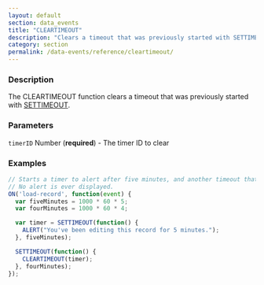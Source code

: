 ```yaml
---
layout: default
section: data_events
title: "CLEARTIMEOUT"
description: "Clears a timeout that was previously started with SETTIMEOUT"
category: section
permalink: /data-events/reference/cleartimeout/
---
```


### Description

The CLEARTIMEOUT function clears a timeout that was previously started with [SETTIMEOUT](/data-events/reference/settimeout/).

### Parameters

`timerID` Number (__required__) - The timer ID to clear

### Examples

```js
// Starts a timer to alert after five minutes, and another timeout that clears the first one after four minutes.
// No alert is ever displayed.
ON('load-record', function(event) {
  var fiveMinutes = 1000 * 60 * 5;
  var fourMinutes = 1000 * 60 * 4;

  var timer = SETTIMEOUT(function() {
    ALERT("You've been editing this record for 5 minutes.");
  }, fiveMinutes);

  SETTIMEOUT(function() {
    CLEARTIMEOUT(timer);
  }, fourMinutes);
});
```